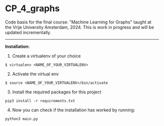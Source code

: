 # CP_4_graphs
Code basis for the final course: "Machine Learning for Graphs" taught at the Vrije University Amsterdam, 2024. 
This is work in progress and will be updated incrementally.
___
**Installation:**

1. Create a virtualenv of your choice

~~~
$ virtualenv <NAME_OF_YOUR_VIRTUALENV> 
~~~

2. Activate the virtual env
~~~
$ source <NAME_OF_YOUR_VIRTUALENV>/bin/activate
~~~

3. Install the required packages for this project

~~~
pip3 install -r requirements.txt
~~~

4. Now you can check if the installation has worked by running:

~~~
python3 main.py
~~~

